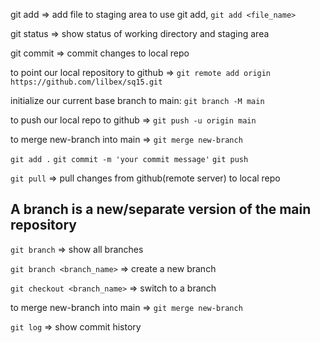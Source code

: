 git add => add file to staging area
to use git add, `git add <file_name>`

git status => show status of working directory and staging area

git commit => commit changes to local repo


<!-- create a new repository in github and push your code to it -->
to point our local repository to github => 
 `git remote add origin https://github.com/lilbex/sq15.git`

initialize our current base branch to main: `git branch -M main`

to push our local repo to github => `git push -u origin main`

to merge new-branch into main => `git merge new-branch`
<!-- whenever you make change to your project, follow this process to push to github-->
`git add .`
`git commit -m 'your commit message'`
`git push`

<!-- to pull changes from github -->
`git pull` => pull changes from github(remote server) to local repo

<!-- Branching -->
## A branch is a new/separate version of the main repository
`git branch` => show all branches

`git branch <branch_name>` => create a new branch

`git checkout <branch_name>` => switch to a branch

to merge new-branch into main => `git merge new-branch`

`git log` => show commit history

